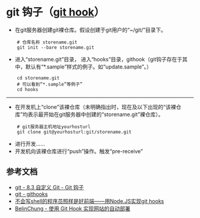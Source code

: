 # git 钩子（[git hook](https://git-scm.com/docs/githooks)）
* 在git服务器创建git裸仓库。假设创建于git用户的“~/git/”目录下。
```git
    # 仓库名称 storename.git
    git init --bare storename.git
```
* 进入“storename.git”目录， 进入“hooks”目录，githook（git钩子存在于其中，默认有“*.sample”样式的例子。如“update.sample”。）
```git
    cd storename.git
    # 可以看到“*.sample”等例子”
    cd hooks  
``` 
---
* 在开发机上“clone”该裸仓库（未明确指出时，现在及以下出现的“该裸仓库”均表示最开始在git服务器中创建的“storename.git”裸仓库）。
```git
    # git服务器主机地址yourhosturl
    git clone git@yourhosturl:git/storename.git
```

* 进行开发......
* 开发机向该裸仓库进行“push”操作。触发“pre-receive”


## 参考文档
* [git - 8.3 自定义 Git - Git 钩子](https://www.git-scm.com/book/zh/v2/%E8%87%AA%E5%AE%9A%E4%B9%89-Git-Git-%E9%92%A9%E5%AD%90)
* [git - githooks](https://git-scm.com/docs/githooks)
* [不会写shell的程序员照样是好前端——用Node.JS实现git hooks](https://segmentfault.com/a/1190000004918996)
* [BelinChung - 使用 Git Hook 实现网站的自动部署](https://dearb.me/archive/2015-03-30/automate-deploy-your-websites-with-git-hook/)
